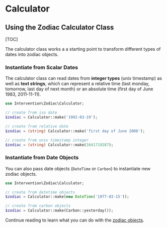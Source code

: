 # Calculator
## Using the Zodiac Calculator Class

[TOC]

The calculator class works a a starting point to transform different types of dates into zodiac objects.

### Instantiate from Scalar Dates

The calculator class can read dates from **integer types** (unix timestamp) as well as **text strings**, which can represent a relative time (last monday, tomorrow, last day of next month) or an absolute time (first day of June 1983, 2011-11-11).

```php
use Intervention\Zodiac\Calculator;

// create from iso date
$zodiac = Calculator::make('1992-03-19');

// create from relative date
$zodiac = (string) Calculator::make('first day of June 2008');

// create from unix timestamp integer
$zodiac = (string) Calculator::make(1641719287);
```

### Instantiate from Date Objects

You can also pass date objects (`DateTime` or `Carbon`) to instantiate new zodiac objects.

```php
use Intervention\Zodiac\Calculator;

// create from datetime objects
$zodiac = Calculator::make(new DateTime('1977-03-15'));

// create from carbon objects
$zodiac = Calculator::make(Carbon::yesterday());
```

Continue reading to learn what you can do with the [zodiac objects](/v3/usage/zodiac).